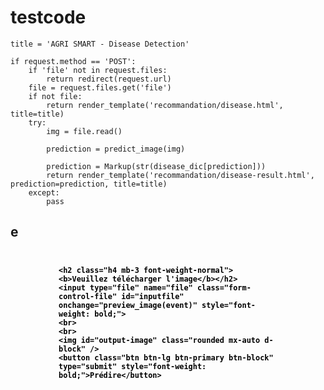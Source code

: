 # testcode



    title = 'AGRI SMART - Disease Detection'

    if request.method == 'POST':
        if 'file' not in request.files:
            return redirect(request.url)
        file = request.files.get('file')
        if not file:
            return render_template('recommandation/disease.html', title=title)
        try:
            img = file.read()

            prediction = predict_image(img)

            prediction = Markup(str(disease_dic[prediction]))
            return render_template('recommandation/disease-result.html', prediction=prediction, title=title)
        except:
            pass


## e

    
<div style="
    width: 350px;
    height: 50rem;
    margin: 0px auto;
    color: black;
    border-radius: 25px;
    padding: 10px 10px;
    font-weight: bold;
  ">

  
  <form class="form-signin" method=post enctype=multipart/form-data>

    <h2 class="h4 mb-3 font-weight-normal"><b>Veuillez télécharger l'image</b></h2>
    <input type="file" name="file" class="form-control-file" id="inputfile" onchange="preview_image(event)" style="font-weight: bold;">
    <br>
    <br>
    <img id="output-image" class="rounded mx-auto d-block" />
    <button class="btn btn-lg btn-primary btn-block" type="submit" style="font-weight: bold;">Prédire</button>


  </form>
</div>

<script type="text/javascript">
  function preview_image(event) {
    var reader = new FileReader();
    reader.onload = function () {
      var output = document.getElementById('output-image')
      output.src = reader.result;
    }
    reader.readAsDataURL(event.target.files[0]);
  }
</script>
